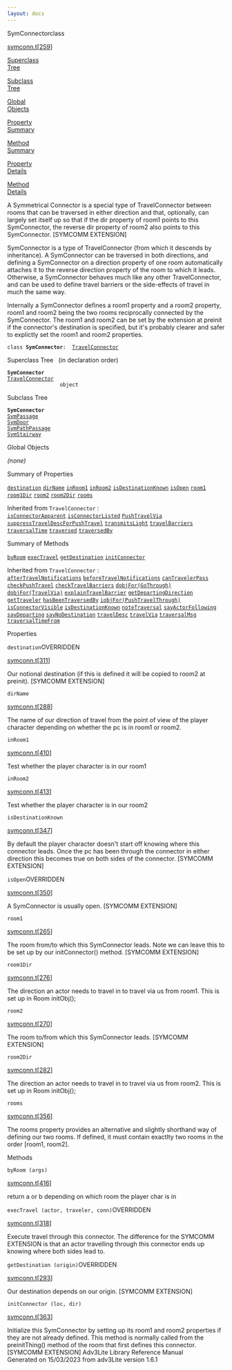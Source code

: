 ```yaml
---
layout: docs
---
```

<span class="title">SymConnector</span><span class="type">class</span>

[symconn.t](../file/symconn.t.html)\[[259](../source/symconn.t.html#259)\]

[Superclass  
Tree](#_SuperClassTree_)

[Subclass  
Tree](#_SubClassTree_)

[Global  
Objects](#_ObjectSummary_)

[Property  
Summary](#_PropSummary_)

[Method  
Summary](#_MethodSummary_)

[Property  
Details](#_Properties_)

[Method  
Details](#_Methods_)



A Symmetrical Connector is a special type of TravelConnector between
rooms that can be traversed in either direction and that, optionally,
can largely set itself up so that if the dir property of room1 points to
this SymConnector, the reverse dir property of room2 also points to this
SymConnector. \[SYMCOMM EXTENSION\]

SymConnector is a type of TravelConnector (from which it descends by
inheritance). A SymConnector can be traversed in both directions, and
defining a SymConnector on a direction property of one room
automatically attaches it to the reverse direction property of the room
to which it leads. Otherwise, a SymConnector behaves much like any other
TravelConnector, and can be used to define travel barriers or the
side-effects of travel in much the same way.

Internally a SymConnector defines a room1 property and a room2 property,
room1 and room2 being the two rooms reciprocally connected by the
SymConnector. The room1 and room2 can be set by the extension at preinit
if the connector's destination is specified, but it's probably clearer
and safer to explictly set the room1 and room2 properties.

`class `**`SymConnector`**` :   `[`TravelConnector`](../object/TravelConnector.html)



<span id="_SuperClassTree_"></span>



<span class="hdln">Superclass Tree</span>   (in declaration order)



**`SymConnector`**  
[`TravelConnector`](../object/TravelConnector.html)  
`                 object`  
<span id="_SubClassTree_"></span>



<span class="hdln">Subclass Tree</span>  



**`SymConnector`**  
[`SymPassage`](../object/SymPassage.html)  
[`SymDoor`](../object/SymDoor.html)  
[`SymPathPassage`](../object/SymPathPassage.html)  
[`SymStairway`](../object/SymStairway.html)  
<span id="_ObjectSummary_"></span>



<span class="hdln">Global Objects</span>  



*(none)* <span id="_PropSummary_"></span>



<span class="hdln">Summary of Properties</span>  



[`destination`](#destination) [`dirName`](#dirName) [`inRoom1`](#inRoom1) [`inRoom2`](#inRoom2) [`isDestinationKnown`](#isDestinationKnown) [`isOpen`](#isOpen) [`room1`](#room1) [`room1Dir`](#room1Dir) [`room2`](#room2) [`room2Dir`](#room2Dir) [`rooms`](#rooms)

Inherited from `TravelConnector` :  
[`isConnectorApparent`](../object/TravelConnector.html#isConnectorApparent) [`isConnectorListed`](../object/TravelConnector.html#isConnectorListed) [`PushTravelVia`](../object/TravelConnector.html#PushTravelVia) [`suppressTravelDescForPushTravel`](../object/TravelConnector.html#suppressTravelDescForPushTravel) [`transmitsLight`](../object/TravelConnector.html#transmitsLight) [`travelBarriers`](../object/TravelConnector.html#travelBarriers) [`traversalTime`](../object/TravelConnector.html#traversalTime) [`traversed`](../object/TravelConnector.html#traversed) [`traversedBy`](../object/TravelConnector.html#traversedBy)

<span id="_MethodSummary_"></span>



<span class="hdln">Summary of Methods</span>  



[`byRoom`](#byRoom) [`execTravel`](#execTravel) [`getDestination`](#getDestination) [`initConnector`](#initConnector)

Inherited from `TravelConnector` :  
[`afterTravelNotifications`](../object/TravelConnector.html#afterTravelNotifications) [`beforeTravelNotifications`](../object/TravelConnector.html#beforeTravelNotifications) [`canTravelerPass`](../object/TravelConnector.html#canTravelerPass) [`checkPushTravel`](../object/TravelConnector.html#checkPushTravel) [`checkTravelBarriers`](../object/TravelConnector.html#checkTravelBarriers) [`dobjFor(GoThrough)`](../object/TravelConnector.html#dobjFor(GoThrough)) [`dobjFor(TravelVia)`](../object/TravelConnector.html#dobjFor(TravelVia)) [`explainTravelBarrier`](../object/TravelConnector.html#explainTravelBarrier) [`getDepartingDirection`](../object/TravelConnector.html#getDepartingDirection) [`getTraveler`](../object/TravelConnector.html#getTraveler) [`hasBeenTraversedBy`](../object/TravelConnector.html#hasBeenTraversedBy) [`iobjFor(PushTravelThrough)`](../object/TravelConnector.html#iobjFor(PushTravelThrough)) [`isConnectorVisible`](../object/TravelConnector.html#isConnectorVisible) [`isDestinationKnown`](../object/TravelConnector.html#isDestinationKnown) [`noteTraversal`](../object/TravelConnector.html#noteTraversal) [`sayActorFollowing`](../object/TravelConnector.html#sayActorFollowing) [`sayDeparting`](../object/TravelConnector.html#sayDeparting) [`sayNoDestination`](../object/TravelConnector.html#sayNoDestination) [`travelDesc`](../object/TravelConnector.html#travelDesc) [`travelVia`](../object/TravelConnector.html#travelVia) [`traversalMsg`](../object/TravelConnector.html#traversalMsg) [`traversalTimeFrom`](../object/TravelConnector.html#traversalTimeFrom)

<span id="_Properties_"></span>



<span class="hdln">Properties</span>  



<span id="destination"></span>

`destination`<span class="rem">OVERRIDDEN</span>

[symconn.t](../file/symconn.t.html)\[[311](../source/symconn.t.html#311)\]



Our notional destination (if this is defined it will be copied to room2
at preinit). \[SYMCOMM EXTENSION\]



<span id="dirName"></span>

`dirName`

[symconn.t](../file/symconn.t.html)\[[288](../source/symconn.t.html#288)\]



The name of our direction of travel from the point of view of the player
character depending on whether the pc is in room1 or room2.



<span id="inRoom1"></span>

`inRoom1`

[symconn.t](../file/symconn.t.html)\[[410](../source/symconn.t.html#410)\]



Test whether the player character is in our room1



<span id="inRoom2"></span>

`inRoom2`

[symconn.t](../file/symconn.t.html)\[[413](../source/symconn.t.html#413)\]



Test whether the player character is in our room2



<span id="isDestinationKnown"></span>

`isDestinationKnown`

[symconn.t](../file/symconn.t.html)\[[347](../source/symconn.t.html#347)\]



By default the player character doesn't start off knowing where this
connector leads. Once the pc has been through the connector in either
direction this becomes true on both sides of the connector. \[SYMCOMM
EXTENSION\]



<span id="isOpen"></span>

`isOpen`<span class="rem">OVERRIDDEN</span>

[symconn.t](../file/symconn.t.html)\[[350](../source/symconn.t.html#350)\]



A SymConnector is usually open. \[SYMCOMM EXTENSION\]



<span id="room1"></span>

`room1`

[symconn.t](../file/symconn.t.html)\[[265](../source/symconn.t.html#265)\]



The room from/to which this SymConnector leads. Note we can leave this
to be set up by our initConnector() method. \[SYMCOMM EXTENSION\]



<span id="room1Dir"></span>

`room1Dir`

[symconn.t](../file/symconn.t.html)\[[276](../source/symconn.t.html#276)\]



The direction an actor needs to travel in to travel via us from room1.
This is set up in Room initObj();



<span id="room2"></span>

`room2`

[symconn.t](../file/symconn.t.html)\[[270](../source/symconn.t.html#270)\]



The room to/from which this SymConnector leads. \[SYMCOMM EXTENSION\]



<span id="room2Dir"></span>

`room2Dir`

[symconn.t](../file/symconn.t.html)\[[282](../source/symconn.t.html#282)\]



The direction an actor needs to travel in to travel via us from room2.
This is set up in Room initObj();



<span id="rooms"></span>

`rooms`

[symconn.t](../file/symconn.t.html)\[[356](../source/symconn.t.html#356)\]



The rooms property provides an alternative and slightly shorthand way of
defining our two rooms. If defined, it must contain exactlty two rooms
in the order \[room1, room2\].



<span id="_Methods_"></span>



<span class="hdln">Methods</span>  



<span id="byRoom"></span>

`byRoom (args)`

[symconn.t](../file/symconn.t.html)\[[416](../source/symconn.t.html#416)\]



return a or b depending on which room the player char is in



<span id="execTravel"></span>

`execTravel (actor, traveler, conn)`<span class="rem">OVERRIDDEN</span>

[symconn.t](../file/symconn.t.html)\[[318](../source/symconn.t.html#318)\]



Execute travel through this connector. The difference for the SYMCOMM
EXTENSION is that an actor travelling through this connector ends up
knowing where both sides lead to.



<span id="getDestination"></span>

`getDestination (origin)`<span class="rem">OVERRIDDEN</span>

[symconn.t](../file/symconn.t.html)\[[293](../source/symconn.t.html#293)\]



Our destination depends on our origin. \[SYMCOMM EXTENSION\]



<span id="initConnector"></span>

`initConnector (loc, dir)`

[symconn.t](../file/symconn.t.html)\[[363](../source/symconn.t.html#363)\]



Initialize this SymConnector by setting up its room1 and room2
properties if they are not already defined. This method is normally
called from the preinitThing() method of the room that first defines
this connector. \[SYMCOMM EXTENSION\]
Adv3Lite Library Reference Manual  
Generated on 15/03/2023 from adv3Lite version 1.6.1


